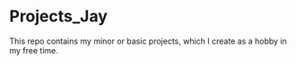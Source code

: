 # Projects_Jay
This repo contains my minor or basic projects, which I create as a hobby in my free time.
